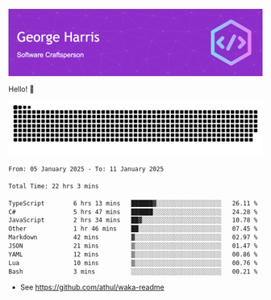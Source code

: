 ![img](./assets/github-header.png)

Hello! :wave:

<div align="center">
  <img  src="https://raw.githubusercontent.com/1999AZZAR/1999AZZAR/readme/resources/grid-snake.svg" alt="snake" />
</div>

<!--START_SECTION:waka-->

```txt
From: 05 January 2025 - To: 11 January 2025

Total Time: 22 hrs 3 mins

TypeScript        6 hrs 13 mins   ██████▓░░░░░░░░░░░░░░░░░░   26.11 %
C#                5 hrs 47 mins   ██████░░░░░░░░░░░░░░░░░░░   24.28 %
JavaScript        2 hrs 34 mins   ██▓░░░░░░░░░░░░░░░░░░░░░░   10.78 %
Other             1 hr 46 mins    ██░░░░░░░░░░░░░░░░░░░░░░░   07.45 %
Markdown          42 mins         ▓░░░░░░░░░░░░░░░░░░░░░░░░   02.97 %
JSON              21 mins         ▒░░░░░░░░░░░░░░░░░░░░░░░░   01.47 %
YAML              12 mins         ▒░░░░░░░░░░░░░░░░░░░░░░░░   00.86 %
Lua               10 mins         ▒░░░░░░░░░░░░░░░░░░░░░░░░   00.76 %
Bash              3 mins          ░░░░░░░░░░░░░░░░░░░░░░░░░   00.21 %
```

<!--END_SECTION:waka-->

- See <https://github.com/athul/waka-readme>
